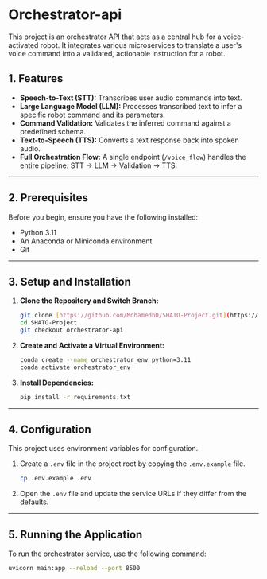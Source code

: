 # Orchestrator-api

This project is an orchestrator API that acts as a central hub for a voice-activated robot. It integrates various microservices to translate a user's voice command into a validated, actionable instruction for a robot.

## 1. Features

* **Speech-to-Text (STT):** Transcribes user audio commands into text.
* **Large Language Model (LLM):** Processes transcribed text to infer a specific robot command and its parameters.
* **Command Validation:** Validates the inferred command against a predefined schema.
* **Text-to-Speech (TTS):** Converts a text response back into spoken audio.
* **Full Orchestration Flow:** A single endpoint (`/voice_flow`) handles the entire pipeline: STT → LLM → Validation → TTS.

***

## 2. Prerequisites

Before you begin, ensure you have the following installed:
* Python 3.11
* An Anaconda or Miniconda environment
* Git

***

## 3. Setup and Installation

1.  **Clone the Repository and Switch Branch:**
    ```bash
    git clone [https://github.com/Mohamedh0/SHATO-Project.git](https://github.com/Mohamedh0/SHATO-Project.git)
    cd SHATO-Project
    git checkout orchestrator-api
    ```
2.  **Create and Activate a Virtual Environment:**
    ```bash
    conda create --name orchestrator_env python=3.11
    conda activate orchestrator_env
    ```
3.  **Install Dependencies:**
    ```bash
    pip install -r requirements.txt
    ```

***

## 4. Configuration

This project uses environment variables for configuration.
1.  Create a `.env` file in the project root by copying the `.env.example` file.
    ```bash
    cp .env.example .env
    ```
2.  Open the `.env` file and update the service URLs if they differ from the defaults.

***

## 5. Running the Application

To run the orchestrator service, use the following command:
```bash
uvicorn main:app --reload --port 8500
